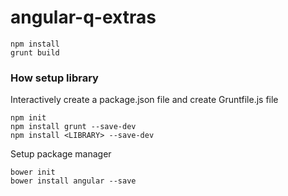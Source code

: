 # angular-q-extras

```
npm install
grunt build
```

### How setup library

Interactively create a package.json file and create Gruntfile.js file
```
npm init
npm install grunt --save-dev
npm install <LIBRARY> --save-dev
```

Setup package manager
```
bower init
bower install angular --save
```
